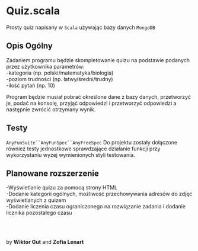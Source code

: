 # Quiz.scala
Prosty quiz napisany w `Scala` używając bazy danych `MongoDB`

## Opis Ogólny

Zadaniem programu będzie skompletowanie quizu na podstawie podanych przez użytkownika parametrów: </br>
-kategoria (np. polski/matematyka/biologia) </br>
-poziom trudności (np. łatwy/średni/trudny) </br>
-ilość pytań (np. 10) </br>

Program będzie musiał pobrać określone dane z bazy danych, przetworzyć je, podać na konsolę, przyjąć
odpowiedzi i przetworzyć odpowiedzi a następnie zwrócić otrzymany wynik.

## Testy
`AnyFunSuite``AnyFunSpec``AnyFreeSpec`
Do projektu zostały dołączone również testy jednostkowe sprawdzające działanie funkcji przy wykorzystaniu wyżej wymienionych styli testowania.


## Planowane rozszerzenie

-Wyświetlanie quizu za pomocą strony HTML </br>
-Dodanie kategorii ogólnych, możliwość przechowywania adresów do zdjęć wyświetlanych z quizem </br>
-Dodanie liczenia czasu ograniczonego na rozwiązanie zadania i dodanie licznika pozostałego czasu

</br>

<br> by **Wiktor Gut** and **Zofia Lenart**
